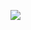 
![](https://github.com/LIMON100/Convolution_Neural_Networks-Coursera/blob/master/certificate.PNG?raw=true)
